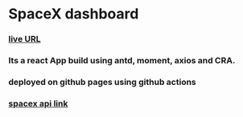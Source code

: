 # SpaceX dashboard

### [live URL](https://saxenaa218.github.io/spacex-dashboard/)

### Its a react App build using antd, moment, axios and CRA. 
### deployed on github pages using github actions

### [spacex api link](https://docs.spacexdata.com/?version=latest#5fc4c846-c373-43df-a10a-e9faf80a8b0a)

